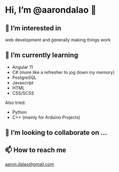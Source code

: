 # __Hi, I’m @aarondalao__ 👋 
## 👀 I’m interested in 
web development and generally making things work

## 🌱 I’m currently learning 

- Angular 11
- C# (more like a refresher to jog down my memory)
- PostgreSQL
- Javascript
- HTML 
- CSS/SCSS

Also tried:
- Python
- C++ (mainly for Arduino Projects)

## 💞️ I’m looking to collaborate on ...

## 📫 How to reach me 
aaron.dalao@gmail.com

<!---
aarondalao/aarondalao is a ✨ special ✨ repository because its `README.md` (this file) appears on your GitHub profile.
You can click the Preview link to take a look at your changes.
--->
